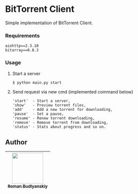 # BitTorrent Client
Simple implementation of BitTorrent Client.

### Requirements
```
aiohttp==2.3.10
bitarray==0.8.3
```
### Usage
1. Start a server
    ```sh
    $ python main.py start
    ```
2. Send request via new cmd (implemented command below) 
    ```
    'start'  - Start a server, 
    'show'   - Preview torrent files,
    'add'    - Add a new torrent for downloading,
    'pause'  - Set a pause,
    'resume' - Renew torrent downloading, 
    'remove' - Remove torrent from downloading, 
    'status' - Stats about progress and so on.
    ```
## Author

| [<img src="https://avatars3.githubusercontent.com/u/19955305?s=460&v=4" width="100px;"/><br /><sub><b>Roman Budlyanskiy </b></sub>](https://github.com/bully434)<br /> |
|---|